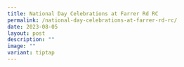 ```yaml
---
title: National Day Celebrations at Farrer Rd RC
permalink: /national-day-celebrations-at-farrer-rd-rc/
date: 2023-08-05
layout: post
description: ""
image: ""
variant: tiptap
---
```

